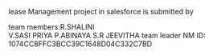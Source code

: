 lease Management project in salesforce is submitted by

team members:R.SHALINI  
             V.SASI PRIYA 
             P.ABINAYA 
             S.R JEEVITHA 
team leader NM ID: 1074CC8FFC3BCC39C1648D04C332C7BD
